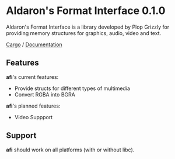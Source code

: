 # Aldaron's Format Interface 0.1.0
Aldaron's Format Interface is a library developed by Plop Grizzly for
providing memory structures for graphics, audio, video and text.

[Cargo](https://crates.io/crates/afi) /
[Documentation](https://docs.rs/afi)

## Features
**afi**'s current features:
* Provide structs for different types of multimedia
* Convert RGBA into BGRA

**afi**'s planned features:
* Video Suppport

## Support
**afi** should work on all platforms (with or without libc).